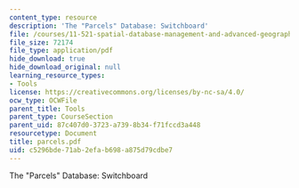 ```yaml
---
content_type: resource
description: 'The "Parcels" Database: Switchboard'
file: /courses/11-521-spatial-database-management-and-advanced-geographic-information-systems-spring-2003/c5296bde71ab2efab698a875d79cdbe7_parcels.pdf
file_size: 72174
file_type: application/pdf
hide_download: true
hide_download_original: null
learning_resource_types:
- Tools
license: https://creativecommons.org/licenses/by-nc-sa/4.0/
ocw_type: OCWFile
parent_title: Tools
parent_type: CourseSection
parent_uid: 87c407d0-3723-a739-8b34-f71fccd3a448
resourcetype: Document
title: parcels.pdf
uid: c5296bde-71ab-2efa-b698-a875d79cdbe7
---
```

The "Parcels" Database: Switchboard
